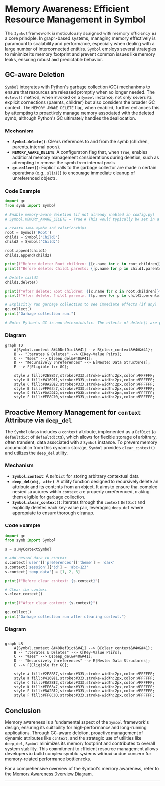 # Memory Awareness: Efficient Resource Management in Symbol

The `Symbol` framework is meticulously designed with memory efficiency as a core principle. In graph-based systems, managing memory effectively is paramount to scalability and performance, especially when dealing with a large number of interconnected entities. `Symbol` employs several strategies to minimize its memory footprint and prevent common issues like memory leaks, ensuring robust and predictable behavior.

## GC-aware Deletion

`Symbol` integrates with Python's garbage collection (GC) mechanisms to ensure that resources are released promptly when no longer needed. The `delete()` method, when invoked on a `Symbol` instance, not only severs its explicit connections (parents, children) but also considers the broader GC context. The `MEMORY_AWARE_DELETE` flag, when enabled, further enhances this by attempting to proactively manage memory associated with the deleted symb, although Python's GC ultimately handles the deallocation.

### Mechanism
- **`Symbol.delete()`**: Clears references to and from the symb (children, parents, internal pools).
- **`MEMORY_AWARE_DELETE`**: A configuration flag that, when `True`, enables additional memory management considerations during deletion, such as attempting to remove the symb from internal pools.
- **`gc.collect()`**: Explicit calls to the garbage collector are made in certain operations (e.g., `slim()`) to encourage immediate cleanup of unreferenced objects.

### Code Example
```python
import gc
from symb import Symbol

# Enable memory-aware deletion (if not already enabled in config.py)
# Symbol.MEMORY_AWARE_DELETE = True # This would typically be set in a config file

# Create some symbs and relationships
root = Symbol('Root')
child1 = Symbol('Child1')
child2 = Symbol('Child2')

root.append(child1)
child1.append(child2)

print(f"Before delete: Root children: {[c.name for c in root.children]}")
print(f"Before delete: Child1 parents: {[p.name for p in child1.parents]}")

# Delete child1
child1.delete()

print(f"After delete: Root children: {[c.name for c in root.children]}")
print(f"After delete: Child1 parents: {[p.name for p in child1.parents]}")

# Explicitly run garbage collection to see immediate effects (if any)
gc.collect()
print("Garbage collection run.")

# Note: Python's GC is non-deterministic. The effects of delete() are primarily about breaking references.
```

### Diagram
```mermaid
graph TD
    A[Symbol.context &#40DefDict&#41] --> B{clear_context&#40&#41};
    B -- "Iterates & Deletes" --> C[Key-Value Pairs];
    C -- "Uses" --> D[deep_del&#40&#41];
    D -- "Recursively Unreferences" --> E[Nested Data Structures];
    E --> F[Eligible for GC];

    style A fill:#2E8B57,stroke:#333,stroke-width:2px,color:#FFFFFF;
    style B fill:#4169E1,stroke:#333,stroke-width:2px,color:#FFFFFF;
    style C fill:#8A2BE2,stroke:#333,stroke-width:2px,color:#FFFFFF;
    style D fill:#FF6347,stroke:#333,stroke-width:2px,color:#FFFFFF;
    style E fill:#8A2BE2,stroke:#333,stroke-width:2px,color:#FFFFFF;
    style F fill:#FF8C00,stroke:#333,stroke-width:2px,color:#FFFFFF;
```
## Proactive Memory Management for `context` Attribute via `deep_del`

The `Symbol` class includes a `context` attribute, implemented as a `DefDict` (a `defaultdict` of `defaultdict`s), which allows for flexible storage of arbitrary, often transient, data associated with a `Symbol` instance. To prevent memory accumulation from this dynamic storage, `Symbol` provides `clear_context()` and utilizes the `deep_del` utility.

### Mechanism
- **`Symbol.context`**: A `DefDict` for storing arbitrary contextual data.
- **`deep_del(obj, attr)`**: A utility function designed to recursively delete an attribute and its contents from an object. It aims to ensure that complex nested structures within `context` are properly unreferenced, making them eligible for garbage collection.
- **`Symbol.clear_context()`**: Iterates through the `context` `DefDict` and explicitly deletes each key-value pair, leveraging `deep_del` where appropriate to ensure thorough cleanup.

### Code Example
```python
import gc
from symb import Symbol

s = s.MyContextSymbol

# Add nested data to context
s.context['user']['preferences']['theme'] = 'dark'
s.context['session']['id'] = 'abc-123'
s.context['temp_data'] = [1, 2, 3]

print(f"Before clear_context: {s.context}")

# Clear the context
s.clear_context()

print(f"After clear_context: {s.context}")

gc.collect()
print("Garbage collection run after clearing context.")
```

### Diagram
```mermaid

graph LR
    A[Symbol.context &#40DefDict&#41] --> B{clear_context&#40&#41};
    B -- "Iterates & Deletes" --> C[Key-Value Pairs];
    C -- "Uses" --> D[deep_del&#40&#41];
    D -- "Recursively Unreferences" --> E[Nested Data Structures];
    E --> F[Eligible for GC];

    style A fill:#2E8B57,stroke:#333,stroke-width:2px,color:#FFFFFF;
    style B fill:#4169E1,stroke:#333,stroke-width:2px,color:#FFFFFF;
    style C fill:#8A2BE2,stroke:#333,stroke-width:2px,color:#FFFFFF;
    style D fill:#FF6347,stroke:#333,stroke-width:2px,color:#FFFFFF;
    style E fill:#8A2BE2,stroke:#333,stroke-width:2px,color:#FFFFFF;
    style F fill:#FF8C00,stroke:#333,stroke-width:2px,color:#FFFFFF;
```
## Conclusion

Memory awareness is a fundamental aspect of the `Symbol` framework's design, ensuring its suitability for high-performance and long-running applications. Through GC-aware deletion, proactive management of dynamic attributes like `context`, and the strategic use of utilities like `deep_del`, `Symbol` minimizes its memory footprint and contributes to overall system stability. This commitment to efficient resource management allows developers to build complex symbic systems without undue concern for memory-related performance bottlenecks.

For a comprehensive overview of the Symbol's memory awareness, refer to the [Memory Awareness Overview Diagram](memory_awareness_overview.mmd).

---
